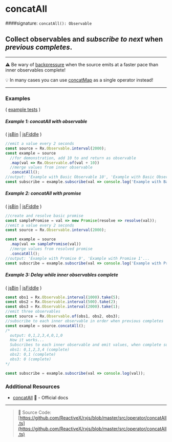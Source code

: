 # concatAll
####signature: `concatAll(): Observable`

## Collect observables and *subscribe to next* when *previous completes*.

---
:warning:  Be wary of [backpressure](https://github.com/Reactive-Extensions/RxJS/blob/master/doc/gettingstarted/backpressure.md) when the source emits at a faster pace than inner observables complete!

:bulb:  In many cases you can use [concatMap](../transformation/concatmap.md) as a single operator instead!

---

### Examples

( [example tests](https://github.com/btroncone/learn-rxjs/blob/master/operators/specs/combination/concatall-spec.ts) )

##### Example 1: concatAll with observable

( [jsBin](http://jsbin.com/nakinenuva/1/edit?js,console) | [jsFiddle](https://jsfiddle.net/btroncone/8dfuf2y6/) )

```js
//emit a value every 2 seconds
const source = Rx.Observable.interval(2000);
const example = source
  //for demonstration, add 10 to and return as observable
  .map(val => Rx.Observable.of(val + 10))
  //merge values from inner observable
  .concatAll();
//output: 'Example with Basic Observable 10', 'Example with Basic Observable 11'...
const subscribe = example.subscribe(val => console.log('Example with Basic Observable:', val));
```

##### Example 2: concatAll with promise

( [jsBin](http://jsbin.com/bekegeyopu/1/edit?js,console) | [jsFiddle](https://jsfiddle.net/btroncone/w7kp7qLs/) )

```js
//create and resolve basic promise
const samplePromise = val => new Promise(resolve => resolve(val));
//emit a value every 2 seconds
const source = Rx.Observable.interval(2000);

const example = source
  .map(val => samplePromise(val))
  //merge values from resolved promise
  .concatAll();
//output: 'Example with Promise 0', 'Example with Promise 1'...
const subscribe = example.subscribe(val => console.log('Example with Promise:', val));
```

##### Example 3: Delay while inner observables complete

( [jsBin](http://jsbin.com/pojolatile/1/edit?js,console) | [jsFiddle](https://jsfiddle.net/btroncone/8230ucbg/) )

```js
const obs1 = Rx.Observable.interval(1000).take(5);
const obs2 = Rx.Observable.interval(500).take(2);
const obs3 = Rx.Observable.interval(2000).take(1);
//emit three observables
const source = Rx.Observable.of(obs1, obs2, obs3);
//subscribe to each inner observable in order when previous completes
const example = source.concatAll();
/*
  output: 0,1,2,3,4,0,1,0
  How it works...
  Subscribes to each inner observable and emit values, when complete subscribe to next
  obs1: 0,1,2,3,4 (complete)
  obs2: 0,1 (complete)
  obs3: 0 (complete)
*/

const subscribe = example.subscribe(val => console.log(val));
```

### Additional Resources
* [concatAll](http://reactivex.io/rxjs/class/es6/Observable.js~Observable.html#instance-method-concatAll) :newspaper: - Official docs

---
> :file_folder: Source Code:  [https://github.com/ReactiveX/rxjs/blob/master/src/operator/concatAll.ts](https://github.com/ReactiveX/rxjs/blob/master/src/operator/concatAll.ts)
